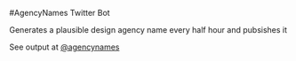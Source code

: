 #AgencyNames Twitter Bot

Generates a plausible design agency name every half hour and pubsishes it

See output at [@agencynames](http://twitter.com/agencynames)